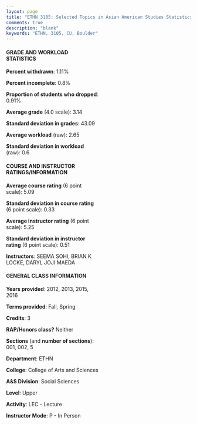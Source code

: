 ```yaml
---
layout: page
title: "ETHN 3105: Selected Topics in Asian American Studies Statistics"
comments: true
description: "blank"
keywords: "ETHN, 3105, CU, Boulder"
--- 
```

<head>
<script src="https://ajax.googleapis.com/ajax/libs/jquery/2.1.3/jquery.min.js"></script>
<script src="https://dl.dropboxusercontent.com/s/pc42nxpaw1ea4o9/highcharts.js?dl=0"></script>
<!-- <script src="../assets/js/highcharts.js"></script> -->
<style type="text/css">@font-face {
	font-family: "Bebas Neue";
	src: url(https://www.filehosting.org/file/details/544349/BebasNeue%20Regular.otf) format("opentype");
	}
	h1.Bebas { 
		font-family: "Bebas Neue", Verdana, Tahoma;
	}
</style>
</head>
<body>
	<div id="container" style="float: right; width: 45%; height: 88%; margin-left: 2.5%; margin-right: 2.5%;"></div>
	<script language="JavaScript">
		$(document).ready(function() {
		var chart = {type: 'column'};
		var title = {text: 'Grade Distribution'};
		var xAxis = {categories: ['A','B','C','D','F'],crosshair: true};
		var yAxis = {min: 0,title: {text: 'Percentage'}};
		var tooltip = {headerFormat: '<center><b><span style="font-size:20px">{point.key}</span></b></center>',
		               pointFormat: '<td style="padding:0"><b>{point.y:.1f}%</b></td>',
		               footerFormat: '</table>',shared: true,useHTML: true};
		var plotOptions = {column: {pointPadding: 0.0,borderWidth: 0}};  
		var credits = {enabled: false};var series= [{name: 'Percent',data: [40.74,44.44,13.89,0.93,0.0,]}];
		var json = {};
		json.chart = chart;
		json.title = title;
		json.tooltip = tooltip;
		json.xAxis = xAxis;
		json.yAxis = yAxis;  
		json.series = series;
		json.plotOptions = plotOptions;  
		json.credits = credits;
		$('#container').highcharts(json);
	});
	</script>
</body>
			   
#### GRADE AND WORKLOAD STATISTICS

**Percent withdrawn**: 1.11%

**Percent incomplete**: 0.8%

**Proportion of students who dropped**: 0.91%

**Average grade** (4.0 scale): 3.14

**Standard deviation in grades**: 43.09

**Average workload** (raw): 2.65

**Standard deviation in workload** (raw): 0.6

#### COURSE AND INSTRUCTOR RATINGS/INFORMATION

**Average course rating** (6 point scale): 5.09

**Standard deviation in course rating** (6 point scale): 0.33

**Average instructor rating** (6 point scale): 5.25

**Standard deviation in instructor rating** (6 point scale): 0.51

**Instructors**: SEEMA SOHI, BRIAN K LOCKE, DARYL JOJI MAEDA

#### GENERAL CLASS INFORMATION

**Years provided**: 2012, 2013, 2015, 2016

**Terms provided**: Fall, Spring

**Credits**: 3

**RAP/Honors class?** Neither

**Sections** (and **number of sections**): 001, 002, 5

**Department**: ETHN

**College**: College of Arts and Sciences

**A&S Division**: Social Sciences

**Level**: Upper

**Activity**: LEC - Lecture

**Instructor Mode**: P  - In Person